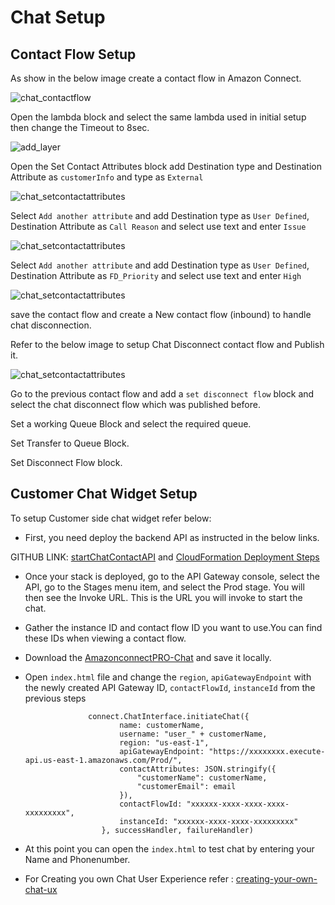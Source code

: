 # Chat Setup

## Contact Flow Setup

As show in the below image create a contact flow in Amazon Connect. 

![chat_contactflow](/images/chat_contactflow.png)

Open the lambda block and select the same lambda used in initial setup then change the Timeout to 8sec.

![add_layer](/images/add_layer.png)

Open the Set Contact Attributes block add Destination type and Destination Attribute as `customerInfo` and type as `External`

![chat_setcontactattributes](/images/chat_contactattributes_customerinfo.png)

Select `Add another attribute` and add Destination type as `User Defined`, Destination Attribute as `Call Reason` and select use text and enter `Issue`

![chat_setcontactattributes](/images/chat_contactattributes_reason.png)

Select `Add another attribute` and add Destination type as `User Defined`, Destination Attribute as `FD_Priority` and select use text and enter `High`

![chat_setcontactattributes](/images/chat_contactattributes_priority.png)

save the contact flow and create a New contact flow (inbound) to handle chat disconnection.

Refer to the below image to setup Chat Disconnect contact flow and Publish it.  

![chat_setcontactattributes](/images/chat_disconnectflow.png)

Go to the previous contact flow and add a `set disconnect flow` block and select the chat disconnect flow which was published before. 

Set a working Queue Block and select the required queue.

Set Transfer to Queue Block.

Set Disconnect Flow block. 

## Customer Chat Widget Setup 

To setup Customer side chat widget refer below: 

 - First, you need deploy the backend API as instructed in the below links.
    
GITHUB LINK: <a href="https://github.com/amazon-connect/amazon-connect-chat-ui-examples/tree/master/cloudformationTemplates/startChatContactAPI">startChatContactAPI</a> and <a href="https://github.com/amazon-connect/amazon-connect-chat-ui-examples/tree/master/cloudformationTemplates/startChatContactAPI#cloudformation-deployment-steps">CloudFormation Deployment Steps</a>

  
 - Once your stack is deployed, go to the API Gateway console, select the API, go to the Stages menu item, and select the Prod stage. You will then see the Invoke URL. This is the URL you will invoke to start the chat.
  
 - Gather the instance ID and contact flow ID you want to use.You can find these IDs when viewing a contact flow.
 - Download the <a href="https://github.com/Sandeza/AmazonConnectPRO-Installations/tree/master/AmazonconnectPRO-Chat"> AmazonconnectPRO-Chat</a> and save it locally.
 - Open `index.html` file and change the `region`, `apiGatewayEndpoint` with the newly created API Gateway ID, `contactFlowId`, `instanceId` from the previous steps
  
                     connect.ChatInterface.initiateChat({
                            name: customerName,
                            username: "user_" + customerName,
                            region: "us-east-1",
                            apiGatewayEndpoint: "https://xxxxxxxx.execute-api.us-east-1.amazonaws.com/Prod/",
                            contactAttributes: JSON.stringify({
                                "customerName": customerName,
                                "customerEmail": email
                            }),
                            contactFlowId: "xxxxxx-xxxx-xxxx-xxxx-xxxxxxxxx",
                            instanceId: "xxxxxx-xxxx-xxxx-xxxxxxxxx"
                        }, successHandler, failureHandler)

 - At this point you can open the `index.html` to test chat by entering your Name and Phonenumber.
 - For Creating you own Chat User Experience refer : <a href="https://github.com/amazon-connect/amazon-connect-chat-ui-examples/tree/master/cloudformationTemplates/startChatContactAPI#creating-your-own-chat-ux">creating-your-own-chat-ux</a> 

  




